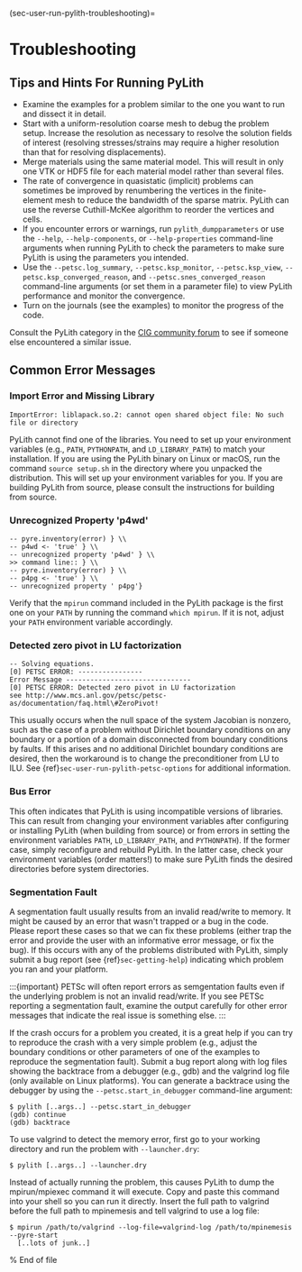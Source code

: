 (sec-user-run-pylith-troubleshooting)=
# Troubleshooting

## Tips and Hints For Running PyLith

* Examine the examples for a problem similar to the one you want to run and dissect it in detail.
* Start with a uniform-resolution coarse mesh to debug the problem setup.  Increase the resolution as necessary to resolve the solution fields of interest (resolving stresses/strains may require a higher resolution than that for resolving displacements).
* Merge materials using the same material model. This will result in only one VTK or HDF5 file for each material model rather than several files.
* The rate of convergence in quasistatic (implicit) problems can sometimes be improved by renumbering the vertices in the finite-element mesh to reduce the bandwidth of the sparse matrix. PyLith can use the reverse Cuthill-McKee algorithm to reorder the vertices and cells.
* If you encounter errors or warnings, run `pylith_dumpparameters` or use the `--help`, `--help-components`, or `--help-properties` command-line arguments when running PyLith to check the parameters to make sure PyLith is using the parameters you intended.
* Use the `--petsc.log_summary`, `--petsc.ksp_monitor`, `--petsc.ksp_view`, `--petsc.ksp_converged_reason`, and `--petsc.snes_converged_reason` command-line arguments (or set them in a parameter file) to view PyLith performance and monitor the convergence.
* Turn on the journals (see the examples) to monitor the progress of the code.

Consult the PyLith category in the [CIG community forum](https://community.geodynamics.org) to see if someone else encountered a similar issue.

## Common Error Messages

### Import Error and Missing Library

```{code-block} bash
ImportError: liblapack.so.2: cannot open shared object file: No such file or directory
```

PyLith cannot find one of the libraries.
You need to set up your environment variables (e.g., `PATH`, `PYTHONPATH`, and `LD_LIBRARY_PATH`) to match your installation.
If you are using the PyLith binary on Linux or macOS, run the command `source setup.sh` in the directory where you unpacked the distribution.
This will set up your environment variables for you.
If you are building PyLith from source, please consult the instructions for building from source.

### Unrecognized Property 'p4wd'

```{code-block} bash
-- pyre.inventory(error) } \\
-- p4wd <- 'true' } \\
-- unrecognized property 'p4wd' } \\
>> command line:: } \\
-- pyre.inventory(error) } \\
-- p4pg <- 'true' } \\
-- unrecognized property ' p4pg'}
```

Verify that the `mpirun` command included in the PyLith package is the first one on your `PATH` by running the command `which mpirun`.
If it is not, adjust your `PATH` environment variable accordingly.

### Detected zero pivot in LU factorization

```{code-block} bash
-- Solving equations.
[0] PETSC ERROR: ----------------
Error Message -------------------------------
[0] PETSC ERROR: Detected zero pivot in LU factorization
see http://www.mcs.anl.gov/petsc/petsc-as/documentation/faq.html\#ZeroPivot!
```

This usually occurs when the null space of the system Jacobian is nonzero, such as the case of a problem without Dirichlet boundary conditions on any boundary or a portion of a domain disconnected from boundary conditions by faults.
If this arises and no additional Dirichlet boundary conditions are desired, then the workaround is to change the preconditioner from LU to ILU.
See {ref}`sec-user-run-pylith-petsc-options` for additional information.

### Bus Error

This often indicates that PyLith is using incompatible versions of libraries.
This can result from changing your environment variables after configuring or installing PyLith (when building from source) or from errors in setting the environment variables `PATH`, `LD_LIBRARY_PATH`, and `PYTHONPATH`).
If the former case, simply reconfigure and rebuild PyLith.
In the latter case, check your environment variables (order matters!) to make sure PyLith finds the desired directories before system directories.

### Segmentation Fault

A segmentation fault usually results from an invalid read/write to memory.
It might be caused by an error that wasn't trapped or a bug in the code.
Please report these cases so that we can fix these problems (either trap the error and provide the user with an informative error message, or fix the bug).
If this occurs with any of the problems distributed with PyLith, simply submit a bug report (see {ref}`sec-getting-help`) indicating which problem you ran and your platform.

:::{important}
PETSc will often report errors as semgentation faults even if the underlying problem is not an invalid read/write.
If you see PETSc reporting a segmentation fault, examine the output carefully for other error messages that indicate the real issue is something else.
:::

If the crash occurs for a problem you created, it is a great help if you can try to reproduce the crash with a very simple problem (e.g., adjust the boundary conditions or other parameters of one of the examples to reproduce the segmentation fault).
Submit a bug report along with log files showing the backtrace from a debugger (e.g., gdb) and the valgrind log file (only available on Linux platforms).
You can generate a backtrace using the debugger by using the `--petsc.start_in_debugger` command-line argument:

```{code-block} console
$ pylith [..args..] --petsc.start_in_debugger
(gdb) continue
(gdb) backtrace
```

To use valgrind to detect the memory error, first go to your working directory and run the problem with `--launcher.dry`:

```{code-block} console
$ pylith [..args..] --launcher.dry
```

Instead of actually running the problem, this causes PyLith to dump the mpirun/mpiexec command it will execute.
Copy and paste this command into your shell so you can run it directly.
Insert the full path to valgrind before the full path to mpinemesis and tell valgrind to use a log file:

```{code-block} console
$ mpirun /path/to/valgrind --log-file=valgrind-log /path/to/mpinemesis --pyre-start
  [..lots of junk..]
```

% End of file
